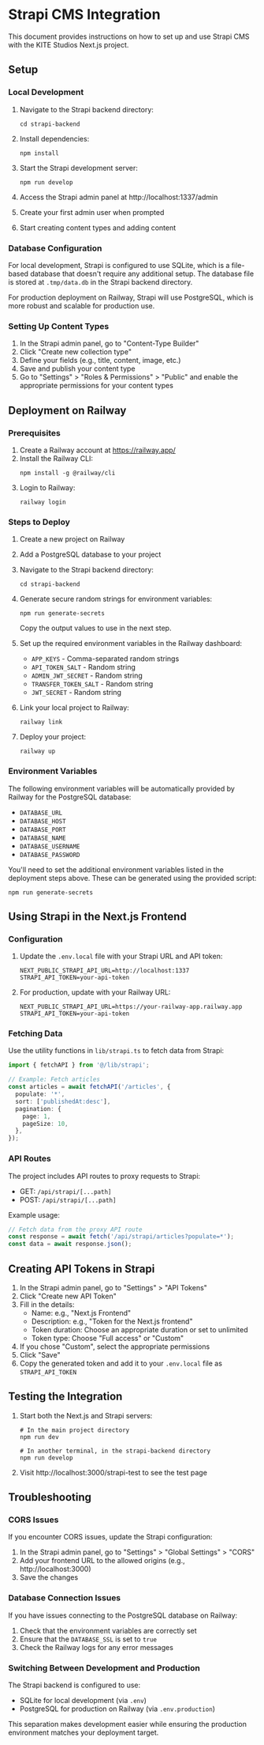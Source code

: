 # Strapi CMS Integration

This document provides instructions on how to set up and use Strapi CMS with the KITE Studios Next.js project.

## Setup

### Local Development

1. Navigate to the Strapi backend directory:
   ```
   cd strapi-backend
   ```

2. Install dependencies:
   ```
   npm install
   ```

3. Start the Strapi development server:
   ```
   npm run develop
   ```

4. Access the Strapi admin panel at http://localhost:1337/admin

5. Create your first admin user when prompted

6. Start creating content types and adding content

### Database Configuration

For local development, Strapi is configured to use SQLite, which is a file-based database that doesn't require any additional setup. The database file is stored at `.tmp/data.db` in the Strapi backend directory.

For production deployment on Railway, Strapi will use PostgreSQL, which is more robust and scalable for production use.

### Setting Up Content Types

1. In the Strapi admin panel, go to "Content-Type Builder"
2. Click "Create new collection type"
3. Define your fields (e.g., title, content, image, etc.)
4. Save and publish your content type
5. Go to "Settings" > "Roles & Permissions" > "Public" and enable the appropriate permissions for your content types

## Deployment on Railway

### Prerequisites

1. Create a Railway account at https://railway.app/
2. Install the Railway CLI:
   ```
   npm install -g @railway/cli
   ```
3. Login to Railway:
   ```
   railway login
   ```

### Steps to Deploy

1. Create a new project on Railway
2. Add a PostgreSQL database to your project
3. Navigate to the Strapi backend directory:
   ```
   cd strapi-backend
   ```
4. Generate secure random strings for environment variables:
   ```
   npm run generate-secrets
   ```
   Copy the output values to use in the next step.

5. Set up the required environment variables in the Railway dashboard:
   - `APP_KEYS` - Comma-separated random strings
   - `API_TOKEN_SALT` - Random string
   - `ADMIN_JWT_SECRET` - Random string
   - `TRANSFER_TOKEN_SALT` - Random string
   - `JWT_SECRET` - Random string

6. Link your local project to Railway:
   ```
   railway link
   ```
7. Deploy your project:
   ```
   railway up
   ```

### Environment Variables

The following environment variables will be automatically provided by Railway for the PostgreSQL database:

- `DATABASE_URL`
- `DATABASE_HOST`
- `DATABASE_PORT`
- `DATABASE_NAME`
- `DATABASE_USERNAME`
- `DATABASE_PASSWORD`

You'll need to set the additional environment variables listed in the deployment steps above. These can be generated using the provided script:

```
npm run generate-secrets
```

## Using Strapi in the Next.js Frontend

### Configuration

1. Update the `.env.local` file with your Strapi URL and API token:
   ```
   NEXT_PUBLIC_STRAPI_API_URL=http://localhost:1337
   STRAPI_API_TOKEN=your-api-token
   ```

2. For production, update with your Railway URL:
   ```
   NEXT_PUBLIC_STRAPI_API_URL=https://your-railway-app.railway.app
   STRAPI_API_TOKEN=your-api-token
   ```

### Fetching Data

Use the utility functions in `lib/strapi.ts` to fetch data from Strapi:

```typescript
import { fetchAPI } from '@/lib/strapi';

// Example: Fetch articles
const articles = await fetchAPI('/articles', {
  populate: '*',
  sort: ['publishedAt:desc'],
  pagination: {
    page: 1,
    pageSize: 10,
  },
});
```

### API Routes

The project includes API routes to proxy requests to Strapi:

- GET: `/api/strapi/[...path]`
- POST: `/api/strapi/[...path]`

Example usage:
```typescript
// Fetch data from the proxy API route
const response = await fetch('/api/strapi/articles?populate=*');
const data = await response.json();
```

## Creating API Tokens in Strapi

1. In the Strapi admin panel, go to "Settings" > "API Tokens"
2. Click "Create new API Token"
3. Fill in the details:
   - Name: e.g., "Next.js Frontend"
   - Description: e.g., "Token for the Next.js frontend"
   - Token duration: Choose an appropriate duration or set to unlimited
   - Token type: Choose "Full access" or "Custom"
4. If you chose "Custom", select the appropriate permissions
5. Click "Save"
6. Copy the generated token and add it to your `.env.local` file as `STRAPI_API_TOKEN`

## Testing the Integration

1. Start both the Next.js and Strapi servers:
   ```
   # In the main project directory
   npm run dev
   
   # In another terminal, in the strapi-backend directory
   npm run develop
   ```

2. Visit http://localhost:3000/strapi-test to see the test page

## Troubleshooting

### CORS Issues

If you encounter CORS issues, update the Strapi configuration:

1. In the Strapi admin panel, go to "Settings" > "Global Settings" > "CORS"
2. Add your frontend URL to the allowed origins (e.g., http://localhost:3000)
3. Save the changes

### Database Connection Issues

If you have issues connecting to the PostgreSQL database on Railway:

1. Check that the environment variables are correctly set
2. Ensure that the `DATABASE_SSL` is set to `true`
3. Check the Railway logs for any error messages

### Switching Between Development and Production

The Strapi backend is configured to use:
- SQLite for local development (via `.env`)
- PostgreSQL for production on Railway (via `.env.production`)

This separation makes development easier while ensuring the production environment matches your deployment target. 